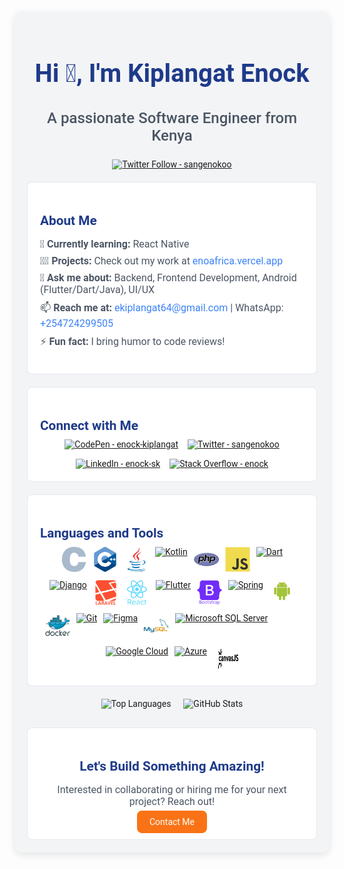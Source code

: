 <div style="font-family: 'Roboto', sans-serif; max-width: 800px; margin: 0 auto; padding: 20px; background-color: #F3F4F6; border-radius: 12px; box-shadow: 0 4px 12px rgba(0, 0, 0, 0.1);">

<!-- Header Section -->
<div style="text-align: center; margin-bottom: 20px;">
  <h1 style="color: #1E3A8A; font-weight: 700; font-size: 2.5rem; margin-bottom: 10px;">Hi 👋, I'm Kiplangat Enock</h1>
  <h3 style="color: #4B5563; font-weight: 500; font-size: 1.5rem;">A passionate Software Engineer from Kenya</h3>
</div>

<!-- Twitter Badge -->
<div style="text-align: center; margin-bottom: 20px;">
  <a href="https://twitter.com/sangenokoo" target="_blank">
    <img src="https://img.shields.io/twitter/follow/sangenokoo?logo=twitter&style=for-the-badge" alt="Twitter Follow - sangenokoo" />
  </a>
</div>

<!-- About Section -->
<div style="background-color: #FFFFFF; padding: 20px; border-radius: 8px; margin-bottom: 20px; border: 1px solid #E5E7EB;">
  <h3 style="color: #1E3A8A; font-weight: 600; font-size: 1.3rem; margin-bottom: 10px;">About Me</h3>
  <ul style="list-style: none; padding: 0; color: #4B5563; font-size: 1rem;">
    <li style="margin-bottom: 8px;">🌱 <strong>Currently learning:</strong> React Native</li>
    <li style="margin-bottom: 8px;">👨‍💻 <strong>Projects:</strong> Check out my work at <a href="https://enoafrica.vercel.app" style="color: #3B82F6; text-decoration: none;">enoafrica.vercel.app</a></li>
    <li style="margin-bottom: 8px;">💬 <strong>Ask me about:</strong> Backend, Frontend Development, Android (Flutter/Dart/Java), UI/UX</li>
    <li style="margin-bottom: 8px;">📫 <strong>Reach me at:</strong> <a href="mailto:ekiplangat64@gmail.com" style="color: #3B82F6; text-decoration: none;">ekiplangat64@gmail.com</a> | WhatsApp: <a href="https://wa.me/+254724299505" style="color: #3B82F6; text-decoration: none;">+254724299505</a></li>
    <li>⚡ <strong>Fun fact:</strong> I bring humor to code reviews!</li>
  </ul>
</div>

<!-- Connect Section -->
<div style="background-color: #FFFFFF; padding: 20px; border-radius: 8px; margin-bottom: 20px; border: 1px solid #E5E7EB;">
  <h3 style="color: #1E3A8A; font-weight: 600; font-size: 1.3rem; margin-bottom: 10px;">Connect with Me</h3>
  <div style="display: flex; flex-wrap: wrap; gap: 15px; justify-content: center;">
    <a href="https://codepen.io/enock-kiplangat" target="_blank" style="transition: transform 0.3s ease;">
      <img src="https://raw.githubusercontent.com/rahuldkjain/github-profile-readme-generator/master/src/images/icons/Social/codepen.svg" alt="CodePen - enock-kiplangat" style="width: 40px; height: 30px;" />
    </a>
    <a href="https://twitter.com/sangenokoo" target="_blank" style="transition: transform 0.3s ease;">
      <img src="https://raw.githubusercontent.com/rahuldkjain/github-profile-readme-generator/master/src/images/icons/Social/twitter.svg" alt="Twitter - sangenokoo" style="width: 40px; height: 30px;" />
    </a>
    <a href="https://linkedin.com/in/enock-sk" target="_blank" style="transition: transform 0.3s ease;">
      <img src="https://raw.githubusercontent.com/rahuldkjain/github-profile-readme-generator/master/src/images/icons/Social/linked-in-alt.svg" alt="LinkedIn - enock-sk" style="width: 40px; height: 30px;" />
    </a>
    <a href="https://stackoverflow.com/users/enock" target="_blank" style="transition: transform 0.3s ease;">
      <img src="https://raw.githubusercontent.com/rahuldkjain/github-profile-readme-generator/master/src/images/icons/Social/stack-overflow.svg" alt="Stack Overflow - enock" style="width: 40px; height: 30px;" />
    </a>
  </div>
</div>

<!-- Languages and Tools Section -->
<div style="background-color: #FFFFFF; padding: 20px; border-radius: 8px; margin-bottom: 20px; border: 1px solid #E5E7EB;">
  <h3 style="color: #1E3A8A; font-weight: 600; font-size: 1.3rem; margin-bottom: 10px;">Languages and Tools</h3>
  <div style="display: flex; flex-wrap: wrap; gap: 10px; justify-content: center;">
    <!-- Programming Languages -->
    <a href="https://www.cprogramming.com/" target="_blank" rel="noreferrer">
      <img src="https://raw.githubusercontent.com/devicons/devicon/master/icons/c/c-original.svg" alt="C" style="width: 40px; height: 40px;" />
    </a>
    <a href="https://www.w3schools.com/cpp/" target="_blank" rel="noreferrer">
      <img src="https://raw.githubusercontent.com/devicons/devicon/master/icons/cplusplus/cplusplus-original.svg" alt="C++" style="width: 40px; height: 40px;" />
    </a>
    <a href="https://www.java.com" target="_blank" rel="noreferrer">
      <img src="https://raw.githubusercontent.com/devicons/devicon/master/icons/java/java-original.svg" alt="Java" style="width: 40px; height: 40px;" />
    </a>
    <a href="https://kotlinlang.org" target="_blank" rel="noreferrer">
      <img src="https://www.vectorlogo.zone/logos/kotlinlang/kotlinlang-icon.svg" alt="Kotlin" style="width: 40px; height: 40px;" />
    </a>
    <a href="https://www.php.net" target="_blank" rel="noreferrer">
      <img src="https://raw.githubusercontent.com/devicons/devicon/master/icons/php/php-original.svg" alt="PHP" style="width: 40px; height: 40px;" />
    </a>
    <a href="https://developer.mozilla.org/en-US/docs/Web/JavaScript" target="_blank" rel="noreferrer">
      <img src="https://raw.githubusercontent.com/devicons/devicon/master/icons/javascript/javascript-original.svg" alt="JavaScript" style="width: 40px; height: 40px;" />
    </a>
    <a href="https://dart.dev" target="_blank" rel="noreferrer">
      <img src="https://www.vectorlogo.zone/logos/dartlang/dartlang-icon.svg" alt="Dart" style="width: 40px; height: 40px;" />
    </a>
    <!-- Frameworks and Libraries -->
    <a href="https://www.djangoproject.com/" target="_blank" rel="noreferrer">
      <img src="https://cdn.worldvectorlogo.com/logos/django.svg" alt="Django" style="width: 40px; height: 40px;" />
    </a>
    <a href="https://laravel.com/" target="_blank" rel="noreferrer">
      <img src="https://raw.githubusercontent.com/devicons/devicon/master/icons/laravel/laravel-plain-wordmark.svg" alt="Laravel" style="width: 40px; height: 40px;" />
    </a>
    <a href="https://reactjs.org/" target="_blank" rel="noreferrer">
      <img src="https://raw.githubusercontent.com/devicons/devicon/master/icons/react/react-original-wordmark.svg" alt="React" style="width: 40px; height: 40px;" />
    </a>
    <a href="https://flutter.dev" target="_blank" rel="noreferrer">
      <img src="https://www.vectorlogo.zone/logos/flutterio/flutterio-icon.svg" alt="Flutter" style="width: 40px; height: 40px;" />
    </a>
    <a href="https://getbootstrap.com" target="_blank" rel="noreferrer">
      <img src="https://raw.githubusercontent.com/devicons/devicon/master/icons/bootstrap/bootstrap-plain-wordmark.svg" alt="Bootstrap" style="width: 40px; height: 40px;" />
    </a>
    <a href="https://spring.io/" target="_blank" rel="noreferrer">
      <img src="https://www.vectorlogo.zone/logos/springio/springio-icon.svg" alt="Spring" style="width: 40px; height: 40px;" />
    </a>
    <!-- Tools and Platforms -->
    <a href="https://developer.android.com" target="_blank" rel="noreferrer">
      <img src="https://raw.githubusercontent.com/devicons/devicon/master/icons/android/android-original-wordmark.svg" alt="Android" style="width: 40px; height: 40px;" />
    </a>
    <a href="https://www.docker.com/" target="_blank" rel="noreferrer">
      <img src="https://raw.githubusercontent.com/devicons/devicon/master/icons/docker/docker-original-wordmark.svg" alt="Docker" style="width: 40px; height: 40px;" />
    </a>
    <a href="https://git-scm.com/" target="_blank" rel="noreferrer">
      <img src="https://www.vectorlogo.zone/logos/git-scm/git-scm-icon.svg" alt="Git" style="width: 40px; height: 40px;" />
    </a>
    <a href="https://www.figma.com/" target="_blank" rel="noreferrer">
      <img src="https://www.vectorlogo.zone/logos/figma/figma-icon.svg" alt="Figma" style="width: 40px; height: 40px;" />
    </a>
    <!-- Databases and Cloud -->
    <a href="https://www.mysql.com/" target="_blank" rel="noreferrer">
      <img src="https://raw.githubusercontent.com/devicons/devicon/master/icons/mysql/mysql-original-wordmark.svg" alt="MySQL" style="width: 40px; height: 40px;" />
    </a>
    <a href="https://www.microsoft.com/en-us/sql-server" target="_blank" rel="noreferrer">
      <img src="https://www.svgrepo.com/show/303229/microsoft-sql-server-logo.svg" alt="Microsoft SQL Server" style="width: 40px; height: 40px;" />
    </a>
    <a href="https://firebase.google.com/" target="_blank禁止
      <img src="https://www.vectorlogo.zone/logos/firebase/firebase-icon.svg" alt="Firebase" style="width: 40px; height: 40px;" />
    </a>
    <a href="https://cloud.google.com" target="_blank" rel="noreferrer">
      <img src="https://www.vectorlogo.zone/logos/google_cloud/google_cloud-icon.svg" alt="Google Cloud" style="width: 40px; height: 40px;" />
    </a>
    <a href="https://azure.microsoft.com/en-in/" target="_blank" rel="noreferrer">
      <img src="https://www.vectorlogo.zone/logos/microsoft_azure/microsoft_azure-icon.svg" alt="Azure" style="width: 40px; height: 40px;" />
    </a>
    <!-- Visualization -->
    <a href="https://canvasjs.com" target="_blank" rel="noreferrer">
      <img src="https://raw.githubusercontent.com/Hardik0307/Hardik0307/master/assets/canvasjs-charts.svg" alt="CanvasJS" style="width: 40px; height: 40px;" />
    </a>
  </div>
</div>

<!-- Stats Section -->
<div style="display: flex; flex-wrap: wrap; gap: 20px; justify-content: center; margin-top: 20px;">
  <img src="https://github-readme-stats.vercel.app/api/top-langs?username=enock-sk&show_icons=true&locale=en&layout=compact&theme=light" alt="Top Languages" style="max-width: 100%;" />
  <img src="https://github-readme-stats.vercel.app/api?username=enock-sk&show_icons=true&locale=en&theme=light" alt="GitHub Stats" style="max-width: 100%;" />
</div>

<!-- CTA Section -->
<div style="text-align: center; margin-top: 30px; background-color: #FFFFFF; padding: 20px; border-radius: 8px; border: 1px solid #E5E7EB;">
  <h3 style="color: #1E3A8A; font-weight: 600; font-size: 1.3rem; margin-bottom: 10px;">Let's Build Something Amazing!</h3>
  <p style="color: #4B5563; font-size: 1rem; margin-bottom: 15px;">Interested in collaborating or hiring me for your next project? Reach out!</p>
  <a href="mailto:ekiplangat64@gmail.com" style="background-color: #F97316; color: #FFFFFF; padding: 10px 20px; border-radius: 8px; text-decoration: none; transition: background-color 0.3s ease;">Contact Me</a>
</div>

